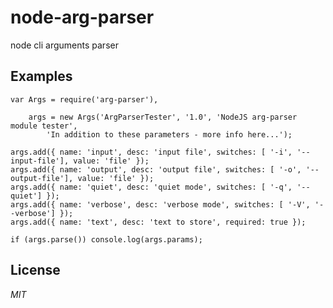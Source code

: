 node-arg-parser
===============

node cli arguments parser



Examples
--------

	var Args = require('arg-parser'),

		args = new Args('ArgParserTester', '1.0', 'NodeJS arg-parser module tester',
			'In addition to these parameters - more info here...');

	args.add({ name: 'input', desc: 'input file', switches: [ '-i', '--input-file'], value: 'file' });
	args.add({ name: 'output', desc: 'output file', switches: [ '-o', '--output-file'], value: 'file' });
	args.add({ name: 'quiet', desc: 'quiet mode', switches: [ '-q', '--quiet'] });
	args.add({ name: 'verbose', desc: 'verbose mode', switches: [ '-V', '--verbose'] });
	args.add({ name: 'text', desc: 'text to store', required: true });

	if (args.parse()) console.log(args.params);



License
-------

*MIT*

